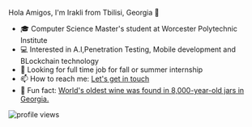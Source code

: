 Hola Amigos, I'm Irakli  from Tbilisi, Georgia   🤘

- 🎓 Computer Science Master's student at Worcester Polytechnic Institute
- 💻 Interested in A.I,Penetration Testing, Mobile development and BLockchain technology
- 🤔 Looking for full time job for fall or summer internship
- 📫 How to reach me: <a href="mailto:igrigolia@wpi.edu">Let's get in touch</a>
- 🍷 Fun fact: <a href="https://www.nationalgeographic.com/travel/destinations/asia/georgia/sponsor-content-secret-birthplace-of-wine/"> World's oldest wine was found in 8,000-year-old jars in Georgia.</a>

![profile views](https://rushter.com/counter.svg)
